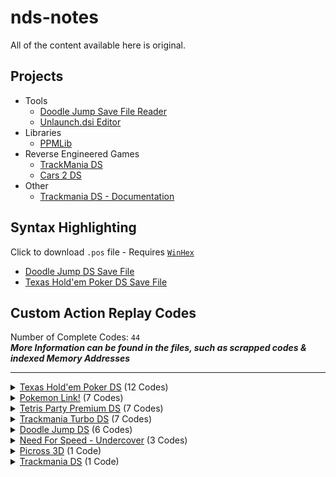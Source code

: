 # nds-notes
All of the content available here is original.
## Projects ##
- Tools
  - <a href="https://github.com/miso-xyz/DDJDS-SFR">Doodle Jump Save File Reader</a>
  - <a href="https://github.com/miso-xyz/UnlaunchEditor">Unlaunch.dsi Editor</a>
- Libraries
  - <a href="https://github.com/miso-xyz/PPMLib">PPMLib</a>
- Reverse Engineered Games
  - <a href="https://github.com/miso-xyz/TrackManiaDS-Reversed">TrackMania DS</a>
  - <a href="https://github.com/miso-xyz/Cars-2-DS-Reversed">Cars 2 DS</a>
- Other
  - <a href="https://github.com/miso-xyz/TrackManiaDS-Documentation">Trackmania DS - Documentation</a>

## Syntax Highlighting ##
Click to download `.pos` file - Requires <a href="http://www.winhex.com/winhex/">`WinHex`</a>
- <a href="https://github.com/miso-xyz/nds-notes/raw/main/WinHex%20Syntax%20Highlighting/DDJDS%20Save%20File%20-%20WinHex%20Highlighting.pos">Doodle Jump DS Save File</a>
- <a href="https://github.com/miso-xyz/nds-notes/blob/main/WinHex%20Syntax%20Highlighting/THPDS%20Save%20File%20-%20WinHex%20Highlighting.pos">Texas Hold'em Poker DS Save File</a>

## Custom Action Replay Codes ##
Number of Complete Codes: `44`</br>
***More Information can be found in the files, such as scrapped codes & indexed Memory Addresses***
<hr>
<details>
  <summary><a href="https://github.com/miso-xyz/nds-notes/blob/main/AR%20Codes%20ive%20made/Doodle%20Jump%20Codes.txt">Texas Hold'em Poker DS</a> (12 Codes)</summary>
  <hr>
  
  - Player - Always have $99999999
    - <pre>0226B014 05F5E0FF
      0226B03C 05F5E0FF
      0226B064 05F5E0FF
      0226B08C 05F5E0FF
      0226B0B4 05F5E0FF
      022FBC98 05F5E0FF</pre>
  - Player - Always have $0
    - <pre>0226B014 00000000
      0226B03C 00000000
      0226B064 00000000
      0226B08C 00000000
      0226B0B4 00000000
      022FBC98 00000000</pre>
  - Always Player's Turn
    - <pre>0236D1C0 00000000
      0236D408 00000000
      0236DC4C 00000000</pre>
  - Always Raise with $0
    - <pre>022FBCA0 00000000</pre>
  - $99999999 Pot
    - <pre>222D0F40 05F5E0FF
      022D0F70 05F5E0FF</pre>
  - $0 Pot
    - <pre>222D0F40 00000000
      022D0F70 00000000</pre>
  - Always Call with $0
    - <pre>0226B4F4 00000000
      0226B51C 00000000
      0226B544 00000000
      0226B56C 00000000
      0226B594 00000000</pre>
  - CPU 1 - Always have $0
    - <pre>022FD560 00000000</pre>
  - CPU 2 - Always have $0
    - <pre>022FF058 00000000</pre>
  - CPU 3 - Always have $0
    - <pre>023006D4 00000000</pre>
  - CPU 4 - Always have $0
    - <pre>02301D50 00000000</pre>
  - CPU 5 - Always have $0
    - <pre>023033CC 00000000</pre>
  <hr>
</details>

<details>
  <summary><a href="https://github.com/miso-xyz/nds-notes/blob/main/AR%20Codes%20ive%20made/Pokemon%20Link%20Codes.txt">Pokemon Link!</a> (7 Codes)</summary>
  <hr>
  
  - Always Have Max Score
    - <pre>022101C4 7FFFFFFF
      02210260 7FFFFFFF</pre>
  - Always Have 0 Pokemons Remaining
    - <pre>022101BC 00000000
      02210330 00000000</pre>
  - Always Have 1 Pokemons Remaining
    - <pre>022101BC 00000001
      02210330 00000001</pre>
  - Disable Bonus Combos
    - <pre>022101CC 00000000
      02210284 00000000</pre>
  - Always Have Max Bonus Combo
    - <pre>022101CC 00000000
      02210284 00000000</pre>
  - Infinite Clear Bonus
    - <pre>022103D8 7FFFFFFF
      027E382C 7FFFFFFF</pre>
  - Infinite Prize Coins
    - <pre>0210556C 7FFFFFFF</pre>
  <hr>
</details>

<details>
  <summary><a href="https://github.com/miso-xyz/nds-notes/edit/main/AR%20Codes%20ive%20made/Tetris%20Party%20Premium%20DS%20Codes.txt">Tetris Party Premium DS</a> (7 Codes)</summary>
  <hr>
  - Freeze Timer (00:00:00)
    - <pre>0230AE64 00000000</pre>
  - Freeze Timer (999:59:96)
    - <pre>0230AE64 001B773F</pre>
  - Always Have Max Score
    - <pre>0230AF60 7FFFFFFF</pre>
  - Always Have 0 Score
    - <pre>0230AF60 00000000</pre>
  - Always Have 0 Lines Clear
    - <pre>2230AF50 00000000</pre>
  - Always Have 150 Lines Clear (Auto-Finish)
    - <pre>2230AF50 00000096</pre>
  - Always Have 9999 Lines Clear (Auto-Finish)
    - <pre>2230AF50 7FFFFFFF</pre>
  <hr>
</details>

<details>
  <summary><a href="https://github.com/miso-xyz/nds-notes/blob/main/AR%20Codes%20ive%20made/Trackmania%20Turbo%20DS%20Codes.txt">Trackmania Turbo DS</a> (7 Codes)</summary>
  <hr>
  - Always Have Max Coppers
    - <pre>0227ED6C 7FFFFFFF</pre>
  - Freeze Timer (00:00:01) & No Starting Countdown - Stadium & Snow
    - <pre>021EF2D8 00000000</pre>
  - Freeze Timer (00:00:01) & No Starting Countdown - Island
    - <pre>0226A868 00000000</pre>
  - Freeze Timer (00:00:01) & No Starting Countdown - Coast
    - <pre>021EF968 00000000</pre>
  - Freeze Timer (99:59:98) - Stadium & Snow
    - <pre>021EF2D8 10000000</pre>
  - Freeze Timer (99:59:98) - Island
    - <pre>0226A868 10000000</pre>
  - Freeze Timer (99:59:98) - Coast
    - <pre>021EF968 10000000</pre>
  <hr>
</details>

<details>
  <summary><a href="https://github.com/miso-xyz/nds-notes/blob/main/AR%20Codes%20ive%20made/Doodle%20Jump%20Codes.txt">Doodle Jump DS</a> (6 Codes)</summary>
  <hr>
  
  - Max Points
    - <pre>0206CFA0 7FFFFFFF
      0206CFA8 7FFFFFFF
      0206CFB0 7FFFFFFF
      027E3664 7FFFFFFF</pre>
  - Crazy Fast Levitation (Collisions disabled)
    - <pre>0205784D 7FFFFFFF</pre>
  - Levitation (Collisions disabled)
    - <pre>0205784D 0000FFFF</pre>
  - Slowfall (Collisions disabled)
    - <pre>0205784D 00000100</pre>
  - Infinite Shield
    - <pre>320531C5 0000007F
      32057884 0000007F</pre>
  - Infinite Jetpack, Flying Hat & Rocket
    - <pre>320577CD 0000007F
      320577F9 0000007F</pre>
  <hr>
</details>

<details>
  <summary><a href="https://github.com/miso-xyz/nds-notes/blob/main/AR%20Codes%20ive%20made/Need%20For%20Speed%20-%20Undercover%20Codes.txt">Need For Speed - Undercover</a> (3 Codes)</summary>
  <hr>
  
  - Freeze Police Cars
    - <pre>022956D8 000F423F
      022956E4 000F423F</pre>
  - Always Have Nitro
    - <pre>021AD7B8 00000000</pre>
  - Always Have No Nitro
    - <pre>021AD7B8 00000000</pre>
  <hr>
</details>

<details>
  <summary><a href="https://github.com/miso-xyz/nds-notes/blob/main/AR%20Codes%20ive%20made/Picross%203D%20Codes.txt">Picross 3D</a> (1 Code)</summary>
  <hr>
  
  - Unlock All Extra Stages (Silver & Gold)
    - <pre>020FFD22 0000007F
      02214F26 0000007F
      022156B4 0000007F
      022156E8 0000007F</pre>
  <hr>
</details>

<details>
  <summary><a href="https://github.com/miso-xyz/nds-notes/blob/main/AR%20Codes%20ive%20made/Trackmania%20DS%20Codes.txt">Trackmania DS</a> (1 Code)</summary>
  <hr>
  
  - Freeze Timer (00:00:01) & No Starting Countdown
    - <pre>02151588 00000000</pre>
  <hr>
</details>
